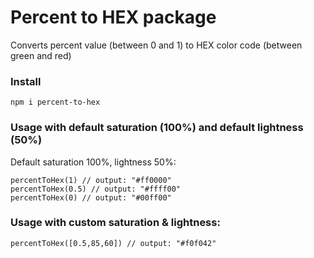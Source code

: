 # Percent to HEX package

Converts percent value (between 0 and 1) to HEX color code (between green and red)

### Install
`npm i percent-to-hex`

### Usage with default saturation (100%) and default lightness (50%)

Default saturation 100%, lightness 50%:


``` 
percentToHex(1) // output: "#ff0000"
percentToHex(0.5) // output: "#ffff00"
percentToHex(0) // output: "#00ff00"
```

### Usage with custom saturation & lightness:

``` 
percentToHex([0.5,85,60]) // output: "#f0f042"
```
